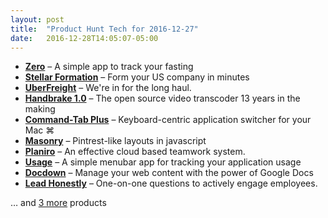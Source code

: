 ```yaml
---
layout: post
title:  "Product Hunt Tech for 2016-12-27"
date:   2016-12-28T14:05:07-05:00
---
```


* **[Zero](https://www.producthunt.com/posts/zero-5?utm_campaign=producthunt-api&utm_medium=api&utm_source=Application%3A+Daily+Digest+RSS+%28ID%3A+3202%29)** – A simple app to track your fasting
* **[Stellar Formation](https://www.producthunt.com/posts/stellar-formation?utm_campaign=producthunt-api&utm_medium=api&utm_source=Application%3A+Daily+Digest+RSS+%28ID%3A+3202%29)** – Form your US company in minutes
* **[UberFreight](https://www.producthunt.com/posts/uberfreight?utm_campaign=producthunt-api&utm_medium=api&utm_source=Application%3A+Daily+Digest+RSS+%28ID%3A+3202%29)** – We're in for the long haul.
* **[Handbrake 1.0](https://www.producthunt.com/posts/handbrake-1-0?utm_campaign=producthunt-api&utm_medium=api&utm_source=Application%3A+Daily+Digest+RSS+%28ID%3A+3202%29)** – The open source video transcoder 13 years in the making
* **[Command-Tab Plus](https://www.producthunt.com/posts/command-tab-plus?utm_campaign=producthunt-api&utm_medium=api&utm_source=Application%3A+Daily+Digest+RSS+%28ID%3A+3202%29)** – Keyboard-centric application switcher for your Mac ⌘
* **[Masonry](https://www.producthunt.com/posts/masonry?utm_campaign=producthunt-api&utm_medium=api&utm_source=Application%3A+Daily+Digest+RSS+%28ID%3A+3202%29)** – Pintrest-like layouts in javascript
* **[Planiro](https://www.producthunt.com/posts/planiro?utm_campaign=producthunt-api&utm_medium=api&utm_source=Application%3A+Daily+Digest+RSS+%28ID%3A+3202%29)** – An effective cloud based teamwork system.
* **[Usage](https://www.producthunt.com/posts/usage?utm_campaign=producthunt-api&utm_medium=api&utm_source=Application%3A+Daily+Digest+RSS+%28ID%3A+3202%29)** – A simple menubar app for tracking your application usage
* **[Docdown](https://www.producthunt.com/posts/docdown?utm_campaign=producthunt-api&utm_medium=api&utm_source=Application%3A+Daily+Digest+RSS+%28ID%3A+3202%29)** – Manage your web content with the power of Google Docs
* **[Lead Honestly](https://www.producthunt.com/posts/lead-honestly?utm_campaign=producthunt-api&utm_medium=api&utm_source=Application%3A+Daily+Digest+RSS+%28ID%3A+3202%29)** – One-on-one questions to actively engage employees.

… and [3 more](https://www.producthunt.com/tech) products